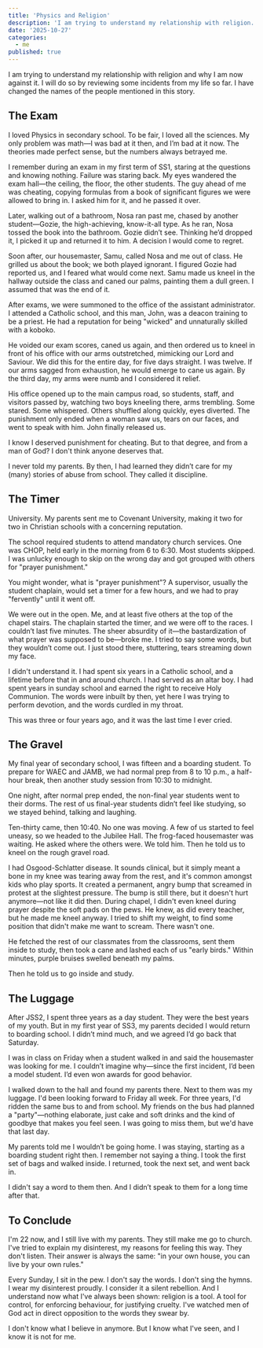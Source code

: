 ```yaml
---
title: 'Physics and Religion'
description: 'I am trying to understand my relationship with religion.'
date: '2025-10-27'
categories:
  - me
published: true
---
```


I am trying to understand my relationship with religion and why I am now against it. I will do so by reviewing some incidents from my life so far. I have changed the names of the people mentioned in this story.

## The Exam

I loved Physics in secondary school. To be fair, I loved all the sciences. My only problem was math—I was bad at it then, and I’m bad at it now. The theories made perfect sense, but the numbers always betrayed me.

I remember during an exam in my first term of SS1, staring at the questions and knowing nothing. Failure was staring back. My eyes wandered the exam hall—the ceiling, the floor, the other students. The guy ahead of me was cheating, copying formulas from a book of significant figures we were allowed to bring in. I asked him for it, and he passed it over.

Later, walking out of a bathroom, Nosa ran past me, chased by another student—Gozie, the high-achieving, know-it-all type. As he ran, Nosa tossed the book into the bathroom. Gozie didn’t see. Thinking he’d dropped it, I picked it up and returned it to him. A decision I would come to regret.

Soon after, our housemaster, Samu, called Nosa and me out of class. He grilled us about the book; we both played ignorant. I figured Gozie had reported us, and I feared what would come next. Samu made us kneel in the hallway outside the class and caned our palms, painting them a dull green. I assumed that was the end of it.

After exams, we were summoned to the office of the assistant administrator. I attended a Catholic school, and this man, John, was a deacon training to be a priest. He had a reputation for being "wicked" and unnaturally skilled with a koboko.

He voided our exam scores, caned us again, and then ordered us to kneel in front of his office with our arms outstretched, mimicking our Lord and Saviour. We did this for the entire day, for five days straight. I was twelve. If our arms sagged from exhaustion, he would emerge to cane us again. By the third day, my arms were numb and I considered it relief.

His office opened up to the main campus road, so students, staff, and visitors passed by, watching two boys kneeling there, arms trembling. Some stared. Some whispered. Others shuffled along quickly, eyes diverted. The punishment only ended when a woman saw us, tears on our faces, and went to speak with him. John finally released us.

I know I deserved punishment for cheating. But to that degree, and from a man of God? I don't think anyone deserves that.

I never told my parents. By then, I had learned they didn’t care for my (many) stories of abuse from school. They called it discipline.

## The Timer

University. My parents sent me to Covenant University, making it two for two in Christian schools with a concerning reputation.

The school required students to attend mandatory church services. One was CHOP, held early in the morning from 6 to 6:30. Most students skipped. I was unlucky enough to skip on the wrong day and got grouped with others for "prayer punishment."

You might wonder, what is "prayer punishment"? A supervisor, usually the student chaplain, would set a timer for a few hours, and we had to pray "fervently" until it went off.

We were out in the open. Me, and at least five others at the top of the chapel stairs. The chaplain started the timer, and we were off to the races. I couldn’t last five minutes. The sheer absurdity of it—the bastardization of what prayer was supposed to be—broke me. I tried to say some words, but they wouldn’t come out. I just stood there, stuttering, tears streaming down my face.

I didn't understand it. I had spent six years in a Catholic school, and a lifetime before that in and around church. I had served as an altar boy. I had spent years in sunday school and earned the right to receive Holy Communion. The words were inbuilt by then, yet here I was trying to perform devotion, and the words curdled in my throat.

This was three or four years ago, and it was the last time I ever cried.

## The Gravel

My final year of secondary school, I was fifteen and a boarding student. To prepare for WAEC and JAMB, we had normal prep from 8 to 10 p.m., a half-hour break, then another study session from 10:30 to midnight.

One night, after normal prep ended, the non-final year students went to their dorms. The rest of us final-year students didn’t feel like studying, so we stayed behind, talking and laughing.

Ten-thirty came, then 10:40. No one was moving. A few of us started to feel uneasy, so we headed to the Jubilee Hall. The frog-faced housemaster was waiting. He asked where the others were. We told him. Then he told us to kneel on the rough gravel road.

I had Osgood-Schlatter disease. It sounds clinical, but it simply meant a bone in my knee was tearing away from the rest, and it's common amongst kids who play sports. It created a permanent, angry bump that screamed in protest at the slightest pressure. The bump is still there, but it doesn't hurt anymore—not like it did then. During chapel, I didn't even kneel during prayer despite the soft pads on the pews. He knew, as did every teacher, but he made me kneel anyway. I tried to shift my weight, to find some position that didn't make me want to scream. There wasn't one.

He fetched the rest of our classmates from the classrooms, sent them inside to study, then took a cane and lashed each of us "early birds." Within minutes, purple bruises swelled beneath my palms.

Then he told us to go inside and study.

## The Luggage

After JSS2, I spent three years as a day student. They were the best years of my youth. But in my first year of SS3, my parents decided I would return to boarding school. I didn’t mind much, and we agreed I’d go back that Saturday.

I was in class on Friday when a student walked in and said the housemaster was looking for me. I couldn’t imagine why—since the first incident, I’d been a model student. I’d even won awards for good behavior.

I walked down to the hall and found my parents there. Next to them was my luggage. I'd been looking forward to Friday all week. For three years, I'd ridden the same bus to and from school. My friends on the bus had planned a "party"—nothing elaborate, just cake and soft drinks and the kind of goodbye that makes you feel seen. I was going to miss them, but we'd have that last day.

My parents told me I wouldn’t be going home. I was staying, starting as a boarding student right then. I remember not saying a thing. I took the first set of bags and walked inside. I returned, took the next set, and went back in.

I didn't say a word to them then. And I didn’t speak to them for a long time after that.

## To Conclude

I'm 22 now, and I still live with my parents. They still make me go to church. I've tried to explain my disinterest, my reasons for feeling this way. They don't listen. Their answer is always the same: "in your own house, you can live by your own rules."

Every Sunday, I sit in the pew. I don't say the words. I don't sing the hymns. I wear my disinterest proudly. I consider it a silent rebellion. And I understand now what I've always been shown: religion is a tool. A tool for control, for enforcing behaviour, for justifying cruelty. I've watched men of God act in direct opposition to the words they swear by.

I don't know what I believe in anymore. But I know what I've seen, and I know it is not for me.
